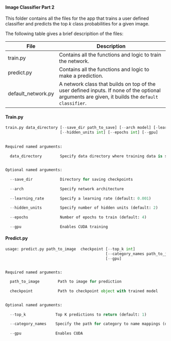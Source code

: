 #### Image Classifier Part 2

This folder contains all the files for the app that trains a user defined classifier and predicts the top $k$ class probabilities for a given image.

The following table gives a brief descripition of the files:

| File               | Description                                                  |
| ------------------ | ------------------------------------------------------------ |
| train.py           | Contains all the functions and logic to train the network.   |
| predict.py         | Contains all the functions and logic to make a prediction.   |
| default_network.py | A network class that builds on top of the user defined inputs. If none of the optional arguments are given, it builds the `default classifier`. |

#### Train.py

```python
train.py data_directory [--save_dir path_to_save] [--arch model] [-learning_rate float]
                        [--hidden_units int] [--epochs int] [--gpu]
                
                
Required named arguments:
  
  data_directory        Specify data directory where training data is stored.
                                                

Optional named arguments:
  
  --save_dir            Directory for saving checkpoints
  
  --arch                Specify network architecture
  
  --learning_rate       Specify a learning rate (default: 0.001)
  
  --hidden_units        Specify number of hidden units (default: 2)
                                                
  --epochs              Number of epochs to train (default: 4)
                                                                                            
  --gpu                 Enables CUDA training                                              
```



#### Predict.py

```python
usage: predict.py path_to_image  checkpoint [--top_k int]
                                            [--category_names path_to_json]
                                            [--gpu]


Required named arguments:
  
  path_to_image        Path to image for prediction
                                                
  checkpoint           Path to checkpoint object with trained model
                                                

Optional named arguments:
                                                
  --top_k             Top K predictions to return (default: 1)
                                                
  --category_names    Specify the path for category to name mappings (default: None)
                                                
  --gpu               Enables CUDA
```

